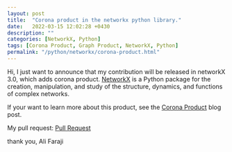 ```yaml
---
layout: post
title:  "Corona product in the networkx python library."
date:   2022-03-15 12:02:28 +0430
description: ""
categories: [NetworkX, Python]
tags: [Corona Product, Graph Product, NetworkX, Python]
permalink: "/python/networkx/corona-product.html"
---
```


Hi, I just want to announce that my contribution will be released in networkX 3.0, which adds corona product. [NetworkX](https://github.com/networkx/networkx) is a Python package for the creation, manipulation, and study of the structure, dynamics, and functions of complex networks.

If your want to learn more about this product, see the [Corona Product](https://blog.alifaraji.ir/math/graph-theory/corona-product.html) blog post.

My pull request: [Pull Request](https://github.com/networkx/networkx/pull/5223)

thank you,
Ali Faraji

